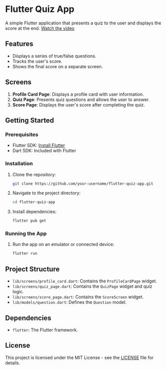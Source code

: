 # Flutter Quiz App

A simple Flutter application that presents a quiz to the user and displays the score at the end.
[Watch the video](https://github.com/Mounir-charef/Quizy/blob/master/Screen_recording_20250121_143114.webm)

## Features

- Displays a series of true/false questions.
- Tracks the user's score.
- Shows the final score on a separate screen.

## Screens

1. **Profile Card Page**: Displays a profile card with user information.
2. **Quiz Page**: Presents quiz questions and allows the user to answer.
3. **Score Page**: Displays the user's score after completing the quiz.

## Getting Started

### Prerequisites

- Flutter SDK: [Install Flutter](https://flutter.dev/docs/get-started/install)
- Dart SDK: Included with Flutter

### Installation

1. Clone the repository:
    ```sh
    git clone https://github.com/your-username/flutter-quiz-app.git
    ```
2. Navigate to the project directory:
    ```sh
    cd flutter-quiz-app
    ```
3. Install dependencies:
    ```sh
    flutter pub get
    ```

### Running the App

1. Run the app on an emulator or connected device:
    ```sh
    flutter run
    ```

## Project Structure

- `lib/screens/profile_card.dart`: Contains the `ProfileCardPage` widget.
- `lib/screens/quiz_page.dart`: Contains the `QuizPage` widget and quiz logic.
- `lib/screens/score_page.dart`: Contains the `ScoreScreen` widget.
- `lib/models/question.dart`: Defines the `Question` model.

## Dependencies

- `flutter`: The Flutter framework.

## License

This project is licensed under the MIT License - see the [LICENSE](LICENSE) file for details.
